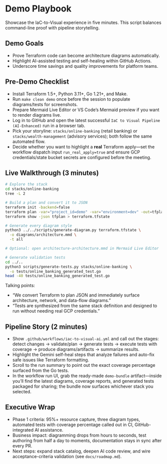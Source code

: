 # Demo Playbook

Showcase the IaC-to-Visual experience in five minutes. This script balances command-line proof with pipeline storytelling.

## Demo Goals
- Prove Terraform code can become architecture diagrams automatically.
- Highlight AI-assisted testing and self-healing within GitHub Actions.
- Underscore time savings and quality improvements for platform teams.

## Pre-Demo Checklist
- Install Terraform 1.5+, Python 3.11+, Go 1.21+, and Make.
- Run `make clean demo` once before the session to populate diagrams/tests for screenshots.
- Prepare Mermaid Live Editor or VS Code’s Mermaid preview if you want to render diagrams live.
- Log in to GitHub and open the latest successful `IaC to Visual Pipeline (AI-Enhanced)` run in a browser tab.
- Pick your storyline: `stacks/online-banking` (retail banking) or `stacks/wealth-management` (advisory services); both follow the same automated flow.
- Decide whether you want to highlight a **real** Terraform apply—set the workflow dispatch input `run_real_apply=true` and ensure GCP credentials/state bucket secrets are configured before the meeting.

## Live Walkthrough (3 minutes)
```bash
# Explore the stack
cd stacks/online-banking
tree -L 2

# Build a plan and convert it to JSON
terraform init -backend=false
terraform plan -var="project_id=demo" -var="environment=dev" -out=tfplan
terraform show -json tfplan > terraform.tfstate

# Generate every diagram style
python3 ../../scripts/generate-diagram.py terraform.tfstate \
  -o diagrams/architecture.mmd \
  -t all

# Optional: open architecture-architecture.mmd in Mermaid Live Editor

# Generate validation tests
cd ../..
python3 scripts/generate-tests.py stacks/online-banking \
  -o tests/online_banking_generated_test.go
head -40 tests/online_banking_generated_test.go
```

Talking points:
- “We convert Terraform to plan JSON and immediately surface architecture, network, and data-flow diagrams.”
- “Tests are synthesized from the same stack definition and designed to run without needing real GCP credentials.”

## Pipeline Story (2 minutes)
- Show `.github/workflows/iac-to-visual-ai.yml` and call out the stages: detect changes → validate/plan → generate tests → execute tests with coverage → produce diagrams/artifacts → summarize results.
- Highlight the Gemini self-heal steps that analyze failures and auto-fix safe issues like Terraform formatting.
- Scroll to the run summary to point out the exact coverage percentage surfaced from the Go tests.
- In the workflow run UI, grab the ready-made `demo-bundle` artifact—inside you’ll find the latest diagrams, coverage reports, and generated tests packaged for sharing; the bundle now surfaces whichever stack you selected.

## Executive Wrap
- Phase 1 criteria: 95%+ resource capture, three diagram types, automated tests with coverage percentage called out in CI, GitHub-integrated AI assistance.
- Business impact: diagramming drops from hours to seconds, test authoring from half a day to moments, documentation stays in sync after every PR.
- Next steps: expand stack catalog, deepen AI code review, and wire acceptance-criteria validation (see `docs/roadmap.md`).
